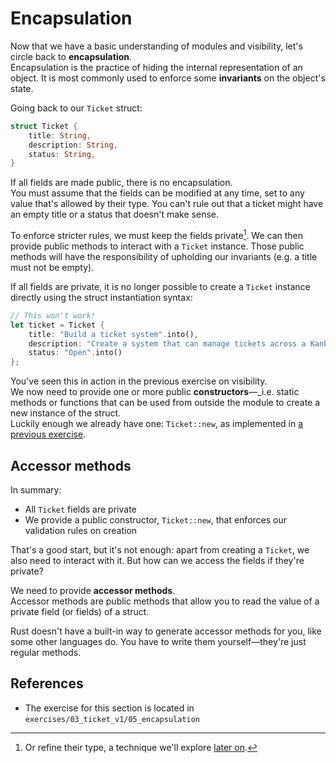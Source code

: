 # Encapsulation

Now that we have a basic understanding of modules and visibility, let's circle back to **encapsulation**.  
Encapsulation is the practice of hiding the internal representation of an object. It is most commonly
used to enforce some **invariants** on the object's state.

Going back to our `Ticket` struct:

```rust
struct Ticket {
    title: String,
    description: String,
    status: String,
}
```

If all fields are made public, there is no encapsulation.  
You must assume that the fields can be modified at any time, set to any value that's allowed by
their type. You can't rule out that a ticket might have an empty title or a status 
that doesn't make sense.

To enforce stricter rules, we must keep the fields private[^newtype]. 
We can then provide public methods to interact with a `Ticket` instance. 
Those public methods will have the responsibility of upholding our invariants (e.g. a title must not be empty).

If all fields are private, it is no longer possible to create a `Ticket` instance directly using the struct 
instantiation syntax:

```rust
// This won't work!
let ticket = Ticket {
    title: "Build a ticket system".into(),
    description: "Create a system that can manage tickets across a Kanban board".into(),
    status: "Open".into()
};
```

You've seen this in action in the previous exercise on visibility.  
We now need to provide one or more public **constructors**—_i.e. static methods or functions that can be used
from outside the module to create a new instance of the struct.  
Luckily enough we already have one: `Ticket::new`, as implemented in [a previous exercise](../02_validation/README.md).

## Accessor methods

In summary:

- All `Ticket` fields are private
- We provide a public constructor, `Ticket::new`, that enforces our validation rules on creation

That's a good start, but it's not enough: apart from creating a `Ticket`, we also need to interact with it. 
But how can we access the fields if they're private?

We need to provide **accessor methods**.  
Accessor methods are public methods that allow you to read the value of a private field (or fields) of a struct.

Rust doesn't have a built-in way to generate accessor methods for you, like some other languages do.
You have to write them yourself—they're just regular methods.

## References

- The exercise for this section is located in `exercises/03_ticket_v1/05_encapsulation`

[^newtype]: Or refine their type, a technique we'll explore [later on](../05_ticket_v2/15_outro).